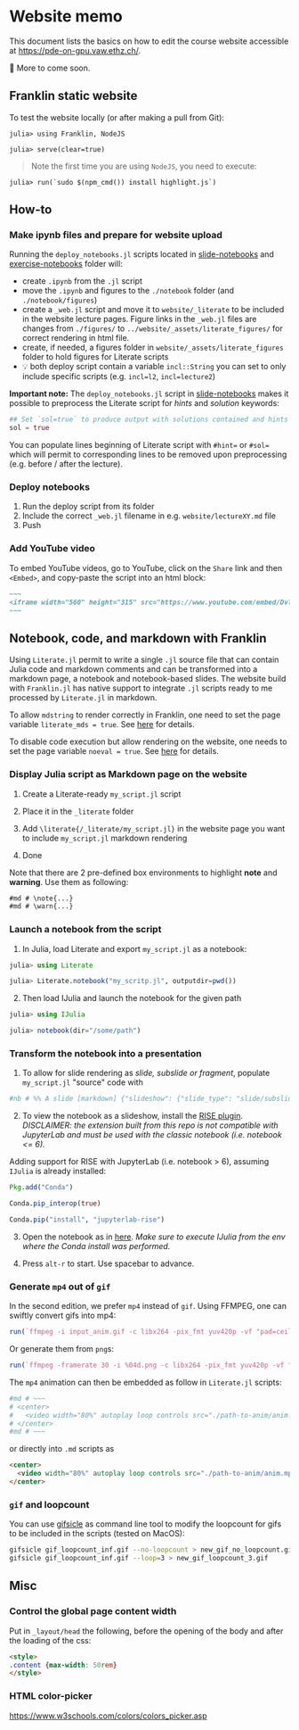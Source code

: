 # Website memo

This document lists the basics on how to edit the course website accessible at https://pde-on-gpu.vaw.ethz.ch/.

🚧 More to come soon.

## Franklin static website

To test the website locally (or after making a pull from Git):

```julia-repl
julia> using Franklin, NodeJS

julia> serve(clear=true)
```

> Note the first time you are using `NodeJS`, you need to execute:

```julia-repl
julia> run(`sudo $(npm_cmd()) install highlight.js`)
```

## How-to

### Make ipynb files and prepare for website upload

Running the `deploy_notebooks.jl` scripts located in [slide-notebooks](slide-notebooks) and [exercise-notebooks](exercise-notebooks) folder will:
- create `.ipynb` from the `.jl` script
- move the `.ipynb` and figures to the `./notebook` folder (and `./notebook/figures`)
- create a `_web.jl` script and move it to `website/_literate` to be included in the website lecture pages. Figure links in the `_web.jl` files are changes from `./figures/` to `../website/_assets/literate_figures/` for correct rendering in html file.
- create, if needed, a figures folder in `website/_assets/literate_figures` folder to hold figures for Literate scripts
- :bulb: both deploy script contain a variable `incl::String` you can set to only include specific scripts (e.g. `incl=l2`, `incl=lecture2`)

**Important note:** The `deploy_notebooks.jl` script in [slide-notebooks](slide-notebooks) makes it possible to preprocess the Literate script for _hints_ and _solution_ keywords:

```julia
## Set `sol=true` to produce output with solutions contained and hints stripts. Otherwise the other way around.
sol = true
```

You can populate lines beginning of Literate script with `#hint=` or `#sol=` which will permit to corresponding lines to be removed upon preprocessing (e.g. before / after the lecture).

### Deploy notebooks

1. Run the deploy script from its folder
2. Include the correct `_web.jl` filename in e.g. `website/lectureXY.md` file
3. Push

### Add YouTube video

To embed YouTube videos, go to YouTube, click on the `Share` link and then `<Embed>`, and copy-paste the script into an html block:

```md
~~~
<iframe width="560" height="315" src="https://www.youtube.com/embed/DvlM0w6lYEY" title="YouTube video player" frameborder="0" allow="accelerometer; autoplay; clipboard-write; encrypted-media; gyroscope; picture-in-picture" allowfullscreen></iframe>
~~~
```

## Notebook, code, and markdown with Franklin

Using `Literate.jl` permit to write a single `.jl` source file that can contain Julia code and markdown comments and can be transformed into a markdown page, a notebook and notebook-based slides. The website build with `Franklin.jl` has native support to integrate `.jl` scripts ready to me processed by `Literate.jl` in markdown.

To allow `mdstring` to render correctly in Franklin, one need to set the page variable `literate_mds = true`. See [here](https://github.com/tlienart/Franklin.jl/pull/882) for details.

To disable code execution but allow rendering on the website, one needs to set the page variable `noeval = true`. See [here](https://github.com/tlienart/Franklin.jl/commit/63d757f7eb7e96e7b9112f8a1dca7d1be54d487d) for details.

### Display Julia script as Markdown page on the website

1. Create a Literate-ready `my_script.jl` script

2. Place it in the `_literate` folder

3. Add `\literate{/_literate/my_script.jl}` in the website page you want to include `my_script.jl` markdown rendering

4. Done

Note that there are 2 pre-defined box environments to highlight **note** and **warning**. Use them as following:

```md
#md # \note{...}
#md # \warn{...}
```

### Launch a notebook from the script

1. In Julia, load Literate and export `my_script.jl` as a notebook:

```julia
julia> using Literate

julia> Literate.notebook("my_scritp.jl", outputdir=pwd())

```

2. Then load IJulia and launch the notebook for the given path

```julia
julia> using IJulia

julia> notebook(dir="/some/path")
```

### Transform the notebook into a presentation

1. To allow for slide rendering as _slide, subslide or fragment_, populate `my_script.jl` "source" code with

```julia
#nb # %% A slide [markdown] {"slideshow": {"slide_type": "slide/subslide/fragment"}}
```

2. To view the notebook as a slideshow, install the [RISE plugin](https://rise.readthedocs.io/en/latest/index.html). _DISCLAIMER: the extension built from this repo is not compatible with JupyterLab and must be used with the classic notebook (i.e. notebook <= 6)._

Adding support for RISE with JupyterLab (i.e. notebook > 6), assuming `IJulia` is already installed:

```julia
Pkg.add("Conda")

Conda.pip_interop(true)

Conda.pip("install", "jupyterlab-rise")
```

3. Open the notebook as in [here](#launch-a-notebook-from-the-script). _Make sure to execute IJulia from the env where the Conda install was performed._

4. Press `alt-r` to start. Use spacebar to advance.

### Generate `mp4` out of `gif`

In the second edition, we prefer `mp4` instead of `gif`. Using FFMPEG, one can swiftly convert gifs into mp4:

```julia
run(`ffmpeg -i input_anim.gif -c libx264 -pix_fmt yuv420p -vf "pad=ceil(iw/2)*2:ceil(ih/2)*2:color=white" -y output_anim.mp4`)
```

Or generate them from `png`s:

```julia
run(`ffmpeg -framerate 30 -i %04d.png -c libx264 -pix_fmt yuv420p -vf "pad=ceil(iw/2)*2:ceil(ih/2)*2:color=white" -y output_anim.mp4`)
```

The `mp4` animation can then be embedded as follow in `Literate.jl` scripts:

```julia
#md # ~~~
# <center>
#   <video width="80%" autoplay loop controls src="./path-to-anim/anim.mp4"/>
# </center>
#md # ~~~
```

or directly into `.md` scripts as

```md
<center>
  <video width="80%" autoplay loop controls src="./path-to-anim/anim.mp4"/>
</center>
```

### `gif` and loopcount

You can use [gifsicle](https://www.lcdf.org/gifsicle/) as command line tool to modify the loopcount for gifs to be included in the scripts (tested on MacOS):

```sh
gifsicle gif_loopcount_inf.gif --no-loopcount > new_gif_no_loopcount.gif
gifsicle gif_loopcount_inf.gif --loop=3 > new_gif_loopcount_3.gif
```

## Misc

### Control the global page content width

Put in `_layout/head` the following, before the opening of the body and after the loading of the css:

```html
<style>
.content {max-width: 50rem}
</style>
```

### HTML color-picker

https://www.w3schools.com/colors/colors_picker.asp
